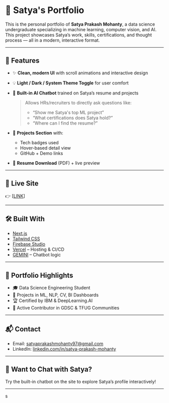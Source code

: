 # 🚀 Satya's Portfolio

This is the personal portfolio of **Satya Prakash Mohanty**, a data science undergraduate specializing in machine learning, computer vision, and AI. This project showcases Satya’s work, skills, certifications, and thought process — all in a modern, interactive format.

---

## 🧠 Features

- ✨ **Clean, modern UI** with scroll animations and interactive design
- 💡 **Light / Dark / System Theme Toggle** for user comfort
- 💬 **Built-in AI Chatbot** trained on Satya’s resume and projects  
  > Allows HRs/recruiters to directly ask questions like:
  > - “Show me Satya's top ML project”
  > - “What certifications does Satya hold?”
  > - “Where can I find the resume?”

- 📁 **Projects Section** with:
  - Tech badges used
  - Hover-based detail view
  - GitHub + Demo links

- 📄 **Resume Download** (PDF) + live preview

---

## 📍 Live Site

👉 [[LINK](https://satyaprakashmohanty.vercel.app/)]


---

## 🛠️ Built With

- [Next.js](https://nextjs.org/)
- [Tailwind CSS](https://tailwindcss.com/)
- [Firebase Studio](https://firebase.google.com/)
- [Vercel](https://vercel.com/) – Hosting & CI/CD
- [GEMINI](https://gemini.google.com/app) – Chatbot logic

---

## 📌 Portfolio Highlights

- 🎓 Data Science Engineering Student  
- 🧠 Projects in ML, NLP, CV, BI Dashboards  
- 🏆 Certified by IBM & DeepLearning.AI  
- 🧩 Active Contributor in GDSC & TFUG Communities

---

## 📬 Contact

- Email: [satyaprakashmohanty97@gmail.com](mailto:satyaprakashmohanty97@gmail.com)  
- LinkedIn: [linkedin.com/in/satya-prakash-mohanty](https://linkedin.com/in/satya-prakash-mohanty)

---

## 🤖 Want to Chat with Satya?

Try the built-in chatbot on the site to explore Satya’s profile interactively!

---

s
